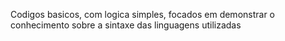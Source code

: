 Codigos basicos, com logica simples, focados em demonstrar o conhecimento sobre a sintaxe das linguagens utilizadas